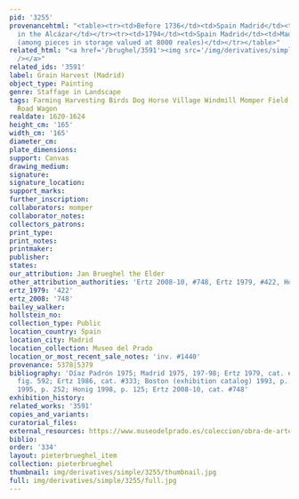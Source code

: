 ```yaml
---
pid: '3255'
provenancehtml: "<table><tr><td>Before 1736</td><td>Spain Madrid</td><td>Possibly
  in the Alcázar</td></tr><tr><td>1794</td><td>Spain Madrid</td><td>Madrid Palace
  (among pieces in storage valued at 8000 reales)</td></tr></table>"
related_html: "<a href='/brughel/3591'><img src='/img/derivatives/simple/3591/thumbnail.jpg'
  /></a>"
related_ids: '3591'
label: Grain Harvest (Madrid)
object_type: Painting
genre: Staffage in Landscape
tags: Farming Harvesting Birds Dog Horse Village Windmill Momper Field Peasants Labor
  Road Wagon
realdate: 1620-1624
height_cm: '165'
width_cm: '165'
diameter_cm:
plate_dimensions:
support: Canvas
drawing_medium:
signature:
signature_location:
support_marks:
further_inscription:
collaborators: momper
collaborator_notes:
collectors_patrons:
print_type:
print_notes:
printmaker:
publisher:
states:
our_attribution: Jan Brueghel the Elder
other_attribution_authorities: 'Ertz 2008-10, #748, Ertz 1979, #422, Honig database'
ertz_1979: '422'
ertz_2008: '748'
bailey_walker:
hollstein_no:
collection_type: Public
location_country: Spain
location_city: Madrid
location_collection: Museo del Prado
location_or_most_recent_sale_notes: 'inv. #1440'
provenance: 5378|5379
bibliography: 'Díaz Padrón 1975; Madrid 1975, 197-98; Ertz 1979, cat. #422, p. 488,
  fig. 592; Ertz 1986, cat. #333; Boston (exhibition catalog) 1993, p. 474; Madrid
  1995, p. 252; Honig 1998, p. 125; Ertz 2008-10, cat. #748'
exhibition_history:
related_works: '3591'
copies_and_variants:
curatorial_files:
external_resources: https://www.museodelprado.es/coleccion/obra-de-arte/la-vida-en-el-campo/1b0e7bc9-bbd6-41ed-931d-fe431211a98e
biblio:
order: '334'
layout: pieterbrueghel_item
collection: pieterbrueghel
thumbnail: img/derivatives/simple/3255/thumbnail.jpg
full: img/derivatives/simple/3255/full.jpg
---
```

